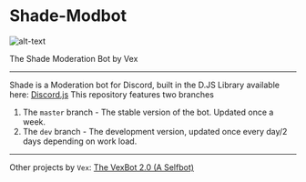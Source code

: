 # Shade-Modbot
![alt-text](https://i.imgur.com/fgk2yZQ.png "Shade Modbot")

The Shade Moderation Bot by Vex
***
Shade is a Moderation bot for Discord, built in the D.JS Library available here: [Discord.js](http://discord.js.org)
This repository features two branches
1) The `master` branch - The stable version of the bot. Updated once a week.
2) The `dev` branch - The development version, updated once every day/2 days depending on work load.
***
Other projects by `Vex`:
[The VexBot 2.0 (A Selfbot)](http://github.com/veraxonhd/vexbot2/)
